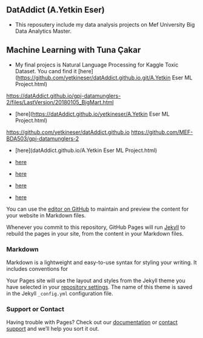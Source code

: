 ## DatAddict (A.Yetkin Eser)

- This reposutery include my data analysis projects on Mef University Big Data Analytics Master.

## Machine Learning with Tuna Çakar

- My final projecs is Natural Language Processing for Kaggle Toxic Dataset. You cand find it [here](https://github.com/yetkineser/datAddict.github.io.git/A.Yetkin Eser ML Project.html)

https://datAddict.github.io/gpj-datamunglers-2/files/LastVersion/20180105_BigMart.html

- [here](https://datAddict.github.io/yetkineser/A.Yetkin Eser ML Project.html)


https://github.com/yetkineser/datAddict.github.io
https://github.com/MEF-BDA503/gpj-datamunglers-2
- [here](datAddict.github.io/A.Yetkin Eser ML Project.html)

- [here](https://github.com/yetkineser/datAddict.github.io/blob/master/20180523_Marketing_Final.html)

- [here](https://github.com/yetkineser/datAddict.github.io/20180523_Marketing_Final.html)

- [here](https://github.com/yetkineser/datAddict.github.io/master/20180523_Marketing_Final.html)

- [here](https://github.com/yetkineser/datAddict.github.io/blob/20180523_Marketing_Final.html)

You can use the [editor on GitHub](https://github.com/yetkineser/datAddict.github.io/edit/master/index.md) to maintain and preview the content for your website in Markdown files.

Whenever you commit to this repository, GitHub Pages will run [Jekyll](https://jekyllrb.com/) to rebuild the pages in your site, from the content in your Markdown files.

### Markdown

Markdown is a lightweight and easy-to-use syntax for styling your writing. It includes conventions for

Your Pages site will use the layout and styles from the Jekyll theme you have selected in your [repository settings](https://github.com/yetkineser/datAddict.github.io/settings). The name of this theme is saved in the Jekyll `_config.yml` configuration file.

### Support or Contact

Having trouble with Pages? Check out our [documentation](https://help.github.com/categories/github-pages-basics/) or [contact support](https://github.com/contact) and we’ll help you sort it out.


